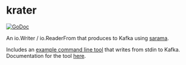 krater
============
[![GoDoc](https://godoc.org/github.com/ORBAT/krater?status.svg)](https://godoc.org/github.com/ORBAT/krater)


An io.Writer / io.ReaderFrom that produces to Kafka using [sarama](https://github.com/Shopify/sarama).

Includes an [example command line tool](cmd/to_kafka/to_kafka.go) that writes from stdin to Kafka. Documentation for the tool [here](https://godoc.org/github.com/ORBAT/krater/cmd/to_kafka).
